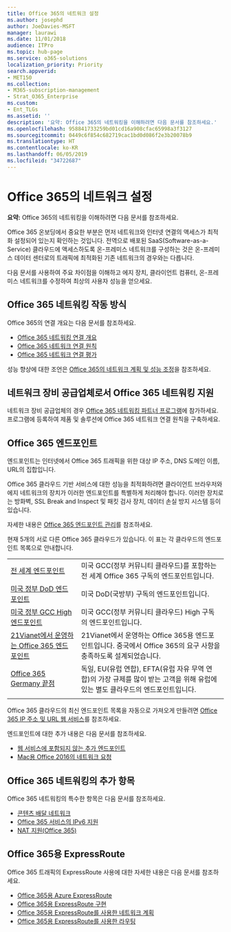 ```yaml
---
title: Office 365의 네트워크 설정
ms.author: josephd
author: JoeDavies-MSFT
manager: laurawi
ms.date: 11/01/2018
audience: ITPro
ms.topic: hub-page
ms.service: o365-solutions
localization_priority: Priority
search.appverid:
- MET150
ms.collection:
- M365-subscription-management
- Strat_O365_Enterprise
ms.custom:
- Ent_TLGs
ms.assetid: ''
description: '요약: Office 365의 네트워킹을 이해하려면 다음 문서를 참조하세요.'
ms.openlocfilehash: 958841733259bd01cd16a908cfac65998a3f3127
ms.sourcegitcommit: 0449c6f854c682719cac1bd0d086f2e3b20078b9
ms.translationtype: HT
ms.contentlocale: ko-KR
ms.lasthandoff: 06/05/2019
ms.locfileid: "34722687"
---
```

# <a name="set-up-your-network-for-office-365"></a>Office 365의 네트워크 설정

**요약:** Office 365의 네트워킹을 이해하려면 다음 문서를 참조하세요.
  
Office 365 온보딩에서 중요한 부분은 먼저 네트워크와 인터넷 연결의 액세스가 최적화 설정되어 있는지 확인하는 것입니다. 전역으로 배포된 SaaS(Software-as-a-Service) 클라우드에 액세스하도록 온-프레미스 네트워크를 구성하는 것은 온-프레미스 데이터 센터로의 트래픽에 최적화된 기존 네트워크의 경우와는 다릅니다. 

다음 문서를 사용하여 주요 차이점을 이해하고 에지 장치, 클라이언트 컴퓨터, 온-프레미스 네트워크를 수정하여 최상의 사용자 성능을 얻으세요.

## <a name="how-office-365-networking-works"></a>Office 365 네트워킹 작동 방식

Office 365의 연결 개요는 다음 문서를 참조하세요.

- [Office 365 네트워킹 연결 개요](office-365-networking-overview.md)
- [Office 365 네트워크 연결 원칙](office-365-network-connectivity-principles.md)
- [Office 365 네트워크 연결 평가](assessing-network-connectivity.md) 

성능 향상에 대한 조언은 [Office 365의 네트워크 계획 및 성능 조정](network-planning-and-performance.md)을 참조하세요.

## <a name="support-office-365-networking-as-a-network-equipment-vendor"></a>네트워크 장비 공급업체로서 Office 365 네트워킹 지원

네트워크 장비 공급업체의 경우 [Office 365 네트워킹 파트너 프로그램](office-365-networking-partner-program.md)에 참가하세요. 프로그램에 등록하여 제품 및 솔루션에 Office 365 네트워크 연결 원칙을 구축하세요. 

## <a name="office-365-endpoints"></a>Office 365 엔드포인트

엔드포인트는 인터넷에서 Office 365 트래픽을 위한 대상 IP 주소, DNS 도메인 이름, URL의 집합입니다. 

Office 365 클라우드 기반 서비스에 대한 성능을 최적화하려면 클라이언트 브라우저와 에지 네트워크의 장치가 이러한 엔드포인트를 특별하게 처리해야 합니다. 이러한 장치로는 방화벽, SSL Break and Inspect 및 패킷 검사 장치, 데이터 손실 방지 시스템 등이 있습니다.

자세한 내용은 [Office 365 엔드포인트 관리](managing-office-365-endpoints.md)를 참조하세요.

현재 5개의 서로 다른 Office 365 클라우드가 있습니다. 이 표는 각 클라우드의 엔드포인트 목록으로 안내합니다.

|||
|:-------|:-----|
| [전 세계 엔드포인트](urls-and-ip-address-ranges.md) | 미국 GCC(정부 커뮤니티 클라우드)를 포함하는 전 세계 Office 365 구독의 엔드포인트입니다. |
| [미국 정부 DoD 엔드포인트](office-365-u-s-government-dod-endpoints.md) | 미국 DoD(국방부) 구독의 엔드포인트입니다. |
| [미국 정부 GCC High 엔드포인트](office-365-u-s-government-gcc-high-endpoints.md) | 미국 GCC(정부 커뮤니티 클라우드) High 구독의 엔드포인트입니다. |
| [21Vianet에서 운영하는 Office 365 엔드포인트](urls-and-ip-address-ranges-21vianet.md) | 21Vianet에서 운영하는 Office 365용 엔드포인트입니다. 중국에서 Office 365의 요구 사항을 충족하도록 설계되었습니다. |
| [Office 365 Germany 끝점](office-365-germany-endpoints.md) | 독일, EU(유럽 연합), EFTA(유럽 자유 무역 연합)의 가장 규제를 많이 받는 고객을 위해 유럽에 있는 별도 클라우드의 엔드포인트입니다. |
|||

Office 365 클라우드의 최신 엔드포인트 목록을 자동으로 가져오게 만들려면 [Office 365 IP 주소 및 URL 웹 서비스](office-365-ip-web-service.md)를 참조하세요.

엔드포인트에 대한 추가 내용은 다음 문서를 참조하세요.

- [웹 서비스에 포함되지 않는 추가 엔드포인트](additional-office365-ip-addresses-and-urls.md)
- [Mac용 Office 2016의 네트워크 요청](network-requests-in-office-2016-for-mac.md)


## <a name="additional-topics-for-office-365-networking"></a>Office 365 네트워킹의 추가 항목

Office 365 네트워킹의 특수한 항목은 다음 문서를 참조하세요.

- [콘텐츠 배달 네트워크](content-delivery-networks.md)
- [Office 365 서비스의 IPv6 지원](ipv6-support.md)
- [NAT 지원(Office 365)](nat-support-with-office-365.md)

## <a name="expressroute-for-office-365"></a>Office 365용 ExpressRoute

Office 365 트래픽의 ExpressRoute 사용에 대한 자세한 내용은 다음 문서를 참조하세요.

- [Office 365용 Azure ExpressRoute](azure-expressroute.md)
- [Office 365용 ExpressRoute 구현](implementing-expressroute.md)
- [Office 365용 ExpressRoute를 사용한 네트워크 계획](network-planning-with-expressroute.md)
- [Office 365용 ExpressRoute를 사용한 라우팅](routing-with-expressroute.md)
